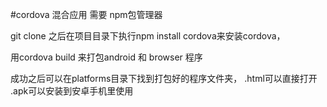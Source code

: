 #cordova 混合应用
需要 npm包管理器

git clone 之后在项目目录下执行npm install cordova来安装cordova，

用cordova build 来打包android 和 browser 程序

成功之后可以在platforms目录下找到打包好的程序文件夹，
.html可以直接打开
.apk可以安装到安卓手机里使用
